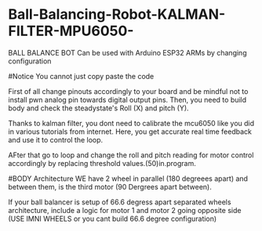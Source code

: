 # Ball-Balancing-Robot-KALMAN-FILTER-MPU6050-
BALL BALANCE BOT Can be used with Arduino ESP32 ARMs by changing configuration

#Notice
You cannot just copy paste the code

First of all change pinouts accordingly to your board and be mindful not to install pwn analog pin towards digital output pins.
Then, you need to build body and check the steadystate's Roll (X) and pitch (Y).


Thanks to kalman filter, you dont need to calibrate the mcu6050 like you did in various tutorials from internet. Here, you get accurate real time feedback and use it to control the loop.


AFter that go to loop and change the roll and pitch reading for motor control accordingly by replacing threshold values.(50)in.program.

#BODY Architecture
WE have 2 wheel in parallel (180 degreees apart) and between them, is the third motor (90 Dergrees apart between).

If your ball balancer is setup of 66.6 degress apart separated wheels architecture, include a logic for motor 1 and motor 2 going opposite side (USE IMNI WHEELS or you cant build 66.6 degree configuration)
